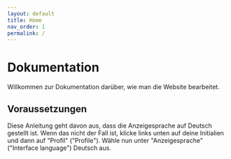 ```yaml
---
layout: default
title: Home
nav_order: 1
permalink: /
---
```


# Dokumentation
Willkommen zur Dokumentation darüber, wie man die Website bearbeitet.

## Voraussetzungen
Diese Anleitung geht davon aus, dass die Anzeigesprache auf Deutsch gestellt ist. Wenn das nicht der Fall ist, klicke links unten auf deine Initialien und dann auf "Profil" ("Profile"). Wähle nun unter "Anzeigesprache" ("Interface language") Deutsch aus.
